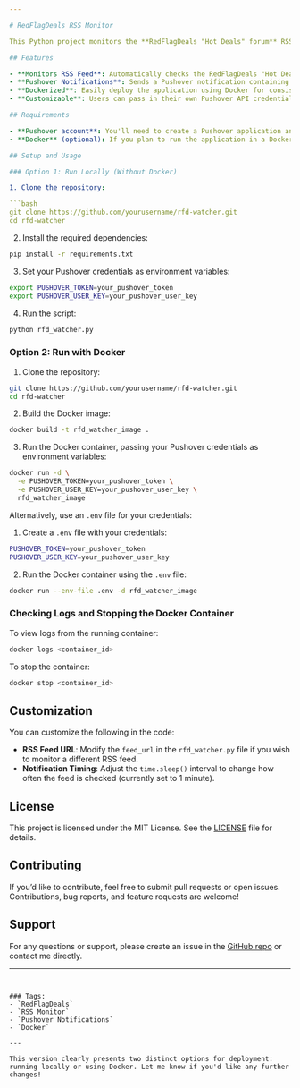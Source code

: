 ```yaml
---

# RedFlagDeals RSS Monitor

This Python project monitors the **RedFlagDeals "Hot Deals" forum** RSS feed and sends notifications for new posts via **Pushover**. It runs continuously, checking the feed every minute and notifying users of any new deals that haven't been seen before.

## Features

- **Monitors RSS Feed**: Automatically checks the RedFlagDeals "Hot Deals" forum for new posts every minute.
- **Pushover Notifications**: Sends a Pushover notification containing the post title and link of each new deal.
- **Dockerized**: Easily deploy the application using Docker for consistent performance across environments.
- **Customizable**: Users can pass in their own Pushover API credentials.

## Requirements

- **Pushover account**: You'll need to create a Pushover application and obtain your `PUSHOVER_TOKEN` and `PUSHOVER_USER_KEY`. Visit [Pushover](https://pushover.net/) to create your account.
- **Docker** (optional): If you plan to run the application in a Docker container, ensure Docker is installed. You can download Docker from [here](https://docs.docker.com/get-docker/).

## Setup and Usage

### Option 1: Run Locally (Without Docker)

1. Clone the repository:

```bash
git clone https://github.com/yourusername/rfd-watcher.git
cd rfd-watcher
```

2. Install the required dependencies:

```bash
pip install -r requirements.txt
```

3. Set your Pushover credentials as environment variables:

```bash
export PUSHOVER_TOKEN=your_pushover_token
export PUSHOVER_USER_KEY=your_pushover_user_key
```

4. Run the script:

```bash
python rfd_watcher.py
```

### Option 2: Run with Docker

1. Clone the repository:

```bash
git clone https://github.com/yourusername/rfd-watcher.git
cd rfd-watcher
```

2. Build the Docker image:

```bash
docker build -t rfd_watcher_image .
```

3. Run the Docker container, passing your Pushover credentials as environment variables:

```bash
docker run -d \
  -e PUSHOVER_TOKEN=your_pushover_token \
  -e PUSHOVER_USER_KEY=your_pushover_user_key \
  rfd_watcher_image
```

Alternatively, use an `.env` file for your credentials:

1. Create a `.env` file with your credentials:

```bash
PUSHOVER_TOKEN=your_pushover_token
PUSHOVER_USER_KEY=your_pushover_user_key
```

2. Run the Docker container using the `.env` file:

```bash
docker run --env-file .env -d rfd_watcher_image
```

### Checking Logs and Stopping the Docker Container

To view logs from the running container:

```bash
docker logs <container_id>
```

To stop the container:

```bash
docker stop <container_id>
```

## Customization

You can customize the following in the code:

- **RSS Feed URL**: Modify the `feed_url` in the `rfd_watcher.py` file if you wish to monitor a different RSS feed.
- **Notification Timing**: Adjust the `time.sleep()` interval to change how often the feed is checked (currently set to 1 minute).

## License

This project is licensed under the MIT License. See the [LICENSE](LICENSE) file for details.

## Contributing

If you’d like to contribute, feel free to submit pull requests or open issues. Contributions, bug reports, and feature requests are welcome!

## Support

For any questions or support, please create an issue in the [GitHub repo](https://github.com/yourusername/rfd-watcher) or contact me directly.

---
```


### Tags:
- `RedFlagDeals`
- `RSS Monitor`
- `Pushover Notifications`
- `Docker`

---

This version clearly presents two distinct options for deployment: running locally or using Docker. Let me know if you'd like any further changes!
